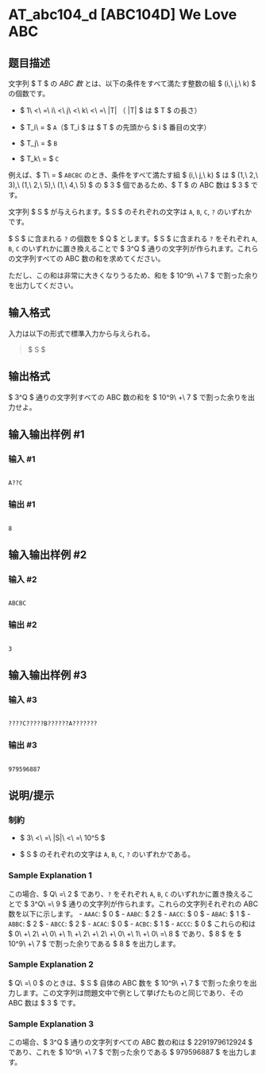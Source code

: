 # AT_abc104_d [ABC104D] We Love ABC

## 题目描述

[problemUrl]: https://atcoder.jp/contests/abc104/tasks/abc104_d

文字列 $ T $ の *ABC 数* とは、以下の条件をすべて満たす整数の組 $ (i,\ j,\ k) $ の個数です。

- $ 1\ <\ =\ i\ <\ j\ <\ k\ <\ =\ |T| $（$ |T| $ は $ T $ の長さ）
- $ T_i\ = $ `A`（$ T_i $ は $ T $ の先頭から $ i $ 番目の文字）
- $ T_j\ = $ `B`
- $ T_k\ = $ `C`

例えば、$ T\ = $ `ABCBC` のとき、条件をすべて満たす組 $ (i,\ j,\ k) $ は $ (1,\ 2,\ 3),\ (1,\ 2,\ 5),\ (1,\ 4,\ 5) $ の $ 3 $ 個であるため、$ T $ の ABC 数は $ 3 $ です。

文字列 $ S $ が与えられます。$ S $ のそれぞれの文字は `A`, `B`, `C`, `?` のいずれかです。

$ S $ に含まれる `?` の個数を $ Q $ とします。$ S $ に含まれる `?` をそれぞれ `A`, `B`, `C` のいずれかに置き換えることで $ 3^Q $ 通りの文字列が作られます。これらの文字列すべての ABC 数の和を求めてください。

ただし、この和は非常に大きくなりうるため、和を $ 10^9\ +\ 7 $ で割った余りを出力してください。

## 输入格式

入力は以下の形式で標準入力から与えられる。

> $ S $

## 输出格式

$ 3^Q $ 通りの文字列すべての ABC 数の和を $ 10^9\ +\ 7 $ で割った余りを出力せよ。

## 输入输出样例 #1

### 输入 #1

```
A??C
```

### 输出 #1

```
8
```

## 输入输出样例 #2

### 输入 #2

```
ABCBC
```

### 输出 #2

```
3
```

## 输入输出样例 #3

### 输入 #3

```
????C?????B??????A???????
```

### 输出 #3

```
979596887
```

## 说明/提示

### 制約

- $ 3\ <\ =\ |S|\ <\ =\ 10^5 $
- $ S $ のそれぞれの文字は `A`, `B`, `C`, `?` のいずれかである。

### Sample Explanation 1

この場合、$ Q\ =\ 2 $ であり、`?` をそれぞれ `A`, `B`, `C` のいずれかに置き換えることで $ 3^Q\ =\ 9 $ 通りの文字列が作られます。これらの文字列それぞれの ABC 数を以下に示します。 - `AAAC`: $ 0 $ - `AABC`: $ 2 $ - `AACC`: $ 0 $ - `ABAC`: $ 1 $ - `ABBC`: $ 2 $ - `ABCC`: $ 2 $ - `ACAC`: $ 0 $ - `ACBC`: $ 1 $ - `ACCC`: $ 0 $ これらの和は $ 0\ +\ 2\ +\ 0\ +\ 1\ +\ 2\ +\ 2\ +\ 0\ +\ 1\ +\ 0\ =\ 8 $ であり、$ 8 $ を $ 10^9\ +\ 7 $ で割った余りである $ 8 $ を出力します。

### Sample Explanation 2

$ Q\ =\ 0 $ のときは、$ S $ 自体の ABC 数を $ 10^9\ +\ 7 $ で割った余りを出力します。この文字列は問題文中で例として挙げたものと同じであり、その ABC 数は $ 3 $ です。

### Sample Explanation 3

この場合、$ 3^Q $ 通りの文字列すべての ABC 数の和は $ 2291979612924 $ であり、これを $ 10^9\ +\ 7 $ で割った余りである $ 979596887 $ を出力します。